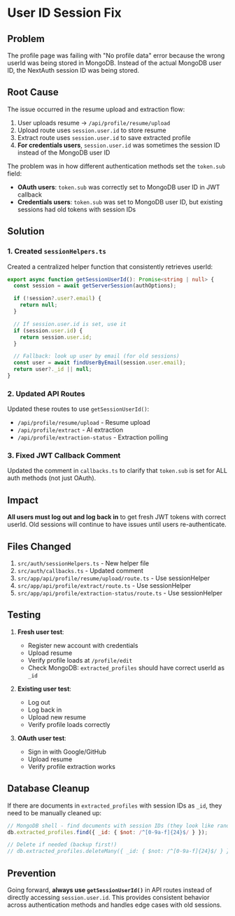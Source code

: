 # User ID Session Fix

## Problem

The profile page was failing with "No profile data" error because the wrong userId was being stored in MongoDB. Instead of the actual MongoDB user ID, the NextAuth session ID was being stored.

## Root Cause

The issue occurred in the resume upload and extraction flow:

1. User uploads resume → `/api/profile/resume/upload`
2. Upload route uses `session.user.id` to store resume
3. Extract route uses `session.user.id` to save extracted profile
4. **For credentials users**, `session.user.id` was sometimes the session ID instead of the MongoDB user ID

The problem was in how different authentication methods set the `token.sub` field:

- **OAuth users**: `token.sub` was correctly set to MongoDB user ID in JWT callback
- **Credentials users**: `token.sub` was set to MongoDB user ID, but existing sessions had old tokens with session IDs

## Solution

### 1. Created `sessionHelpers.ts`

Created a centralized helper function that consistently retrieves userId:

```typescript
export async function getSessionUserId(): Promise<string | null> {
  const session = await getServerSession(authOptions);

  if (!session?.user?.email) {
    return null;
  }

  // If session.user.id is set, use it
  if (session.user.id) {
    return session.user.id;
  }

  // Fallback: look up user by email (for old sessions)
  const user = await findUserByEmail(session.user.email);
  return user?._id || null;
}
```

### 2. Updated API Routes

Updated these routes to use `getSessionUserId()`:

- `/api/profile/resume/upload` - Resume upload
- `/api/profile/extract` - AI extraction
- `/api/profile/extraction-status` - Extraction polling

### 3. Fixed JWT Callback Comment

Updated the comment in `callbacks.ts` to clarify that `token.sub` is set for ALL auth methods (not just OAuth).

## Impact

**All users must log out and log back in** to get fresh JWT tokens with correct userId. Old sessions will continue to have issues until users re-authenticate.

## Files Changed

1. `src/auth/sessionHelpers.ts` - New helper file
2. `src/auth/callbacks.ts` - Updated comment
3. `src/app/api/profile/resume/upload/route.ts` - Use sessionHelper
4. `src/app/api/profile/extract/route.ts` - Use sessionHelper
5. `src/app/api/profile/extraction-status/route.ts` - Use sessionHelper

## Testing

1. **Fresh user test**:
   - Register new account with credentials
   - Upload resume
   - Verify profile loads at `/profile/edit`
   - Check MongoDB: `extracted_profiles` should have correct userId as `_id`

2. **Existing user test**:
   - Log out
   - Log back in
   - Upload new resume
   - Verify profile loads correctly

3. **OAuth user test**:
   - Sign in with Google/GitHub
   - Upload resume
   - Verify profile extraction works

## Database Cleanup

If there are documents in `extracted_profiles` with session IDs as `_id`, they need to be manually cleaned up:

```javascript
// MongoDB shell - find documents with session IDs (they look like random strings, not MongoDB ObjectIds)
db.extracted_profiles.find({ _id: { $not: /^[0-9a-f]{24}$/ } });

// Delete if needed (backup first!)
// db.extracted_profiles.deleteMany({ _id: { $not: /^[0-9a-f]{24}$/ } })
```

## Prevention

Going forward, **always use `getSessionUserId()`** in API routes instead of directly accessing `session.user.id`. This provides consistent behavior across authentication methods and handles edge cases with old sessions.
